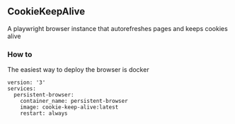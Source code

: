 ## CookieKeepAlive
A playwright browser instance that autorefreshes pages and keeps cookies alive

### How to
The easiest way to deploy the browser is docker
```
version: '3'
services:
  persistent-browser:
    container_name: persistent-browser
    image: cookie-keep-alive:latest
    restart: always
```